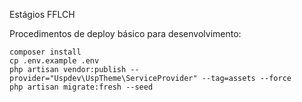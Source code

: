 Estágios FFLCH

Procedimentos de deploy básico para desenvolvimento:

    composer install
    cp .env.example .env
    php artisan vendor:publish --provider="Uspdev\UspTheme\ServiceProvider" --tag=assets --force
    php artisan migrate:fresh --seed
